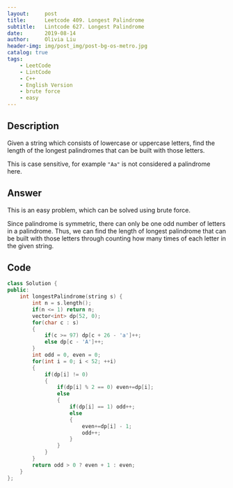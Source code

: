 ```yaml
---
layout:     post
title:      Leetcode 409. Longest Palindrome
subtitle:   Lintcode 627. Longest Palindrome
date:       2019-08-14
author:     Olivia Liu
header-img: img/post_img/post-bg-os-metro.jpg
catalog: true
tags:
    - LeetCode
    - LintCode
    - C++
    - English Version
    - brute force
    - easy
---
```


## Description

Given a string which consists of lowercase or uppercase letters, find the length of the longest palindromes that can be built with those letters.

This is case sensitive, for example `"Aa"` is not considered a palindrome here.

## Answer

This is an easy problem, which can be solved using brute force.

Since palindrome is symmetric, there can only be one odd number of letters in a palindrome. Thus, we can find the length of longest palindrome that can be built with those letters through counting how many times of each letter in the given string.

## Code

```c++
class Solution {
public:
    int longestPalindrome(string s) {
        int n = s.length();
        if(n <= 1) return n;
        vector<int> dp(52, 0);
        for(char c : s)
        {
            if(c >= 97) dp[c + 26 - 'a']++;
            else dp[c - 'A']++;
        }
        int odd = 0, even = 0;
        for(int i = 0; i < 52; ++i)
        {
            if(dp[i] != 0)
            {
                if(dp[i] % 2 == 0) even+=dp[i];
                else
                {
                    if(dp[i] == 1) odd++;
                    else
                    {
                        even+=dp[i] - 1;
                        odd++;
                    }
                }
            }
        }
        return odd > 0 ? even + 1 : even;
    }
};
```

